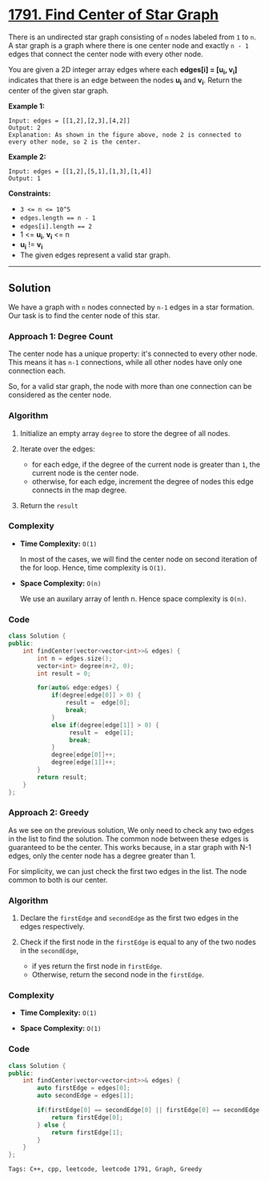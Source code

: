 
# [1791. Find Center of Star Graph](https://leetcode.com/problems/find-center-of-star-graph/description)

There is an undirected star graph consisting of `n` nodes labeled from `1` to `n`. A star graph is a graph where there is one center node and exactly `n - 1` edges that connect the center node with every other node.

You are given a 2D integer array edges where each **edges[i] = [u<sub>i</sub>, v<sub>i</sub>]** indicates that there is an edge between the nodes **u<sub>i</sub>** and **v<sub>i</sub>**. Return the center of the given star graph.

**Example 1:**

    Input: edges = [[1,2],[2,3],[4,2]]
    Output: 2
    Explanation: As shown in the figure above, node 2 is connected to every other node, so 2 is the center.

**Example 2:**

    Input: edges = [[1,2],[5,1],[1,3],[1,4]]
    Output: 1
 

**Constraints:**

- `3 <= n <= 10^5`
- `edges.length == n - 1`
- `edges[i].length == 2`
- 1 <= **u<sub>i</sub>**, **v<sub>i</sub>** <= n
- **u<sub>i</sub>** != **v<sub>i</sub>**
- The given edges represent a valid star graph.

---

## Solution

We have a graph with `n` nodes connected by `n-1` edges in a star formation. Our task is to find the center node of this star.

### Approach 1: Degree Count

The center node has a unique property: it's connected to every other node. This means it has `n-1` connections, while all other nodes have only one connection each.

So, for a valid star graph, the node with more than one connection can be considered as the center node.

### Algorithm
1. Initialize an empty array `degree` to store the degree of all nodes.

2. Iterate over the edges:
    - for each edge, if the degree of the current node is greater than `1`, the current node is the center node.
    -  otherwise, for each edge, increment the degree of nodes this edge connects in the map degree.
3. Return the `result`

### Complexity

- **Time Complexity:** `O(1)`

    In most of the cases, we will find the center node on second iteration of the for loop. Hence, time complexity is `O(1)`.

- **Space Complexity:** `O(n)`

    We use an auxilary array of lenth n. Hence space complexity is `O(n)`.

### Code

```cpp
class Solution {
public:
    int findCenter(vector<vector<int>>& edges) {
        int n = edges.size();
        vector<int> degree(n+2, 0);
        int result = 0;

        for(auto& edge:edges) {
            if(degree[edge[0]] > 0) {
                result =  edge[0];
                break;
            }
            else if(degree[edge[1]] > 0) {
                 result =  edge[1];
                 break;
            }
            degree[edge[0]]++;
            degree[edge[1]]++;
        }
        return result;
    }
};
```

### Approach 2: Greedy

As we see on the previous solution, We only need to check any two edges in the list to find the solution. The common node between these edges is guaranteed to be the center. This works because, in a star graph with N-1 edges, only the center node has a degree greater than 1.

For simplicity, we can just check the first two edges in the list. The node common to both is our center.

### Algorithm
1. Declare the `firstEdge` and `secondEdge` as the first two edges in the edges respectively.

2. Check if the first node in the `firstEdge` is equal to any of the two nodes in the `secondEdge`, 
    - if yes return the first node in `firstEdge`. 
    - Otherwise, return the second node in the `firstEdge`.

### Complexity

- **Time Complexity:** `O(1)`

- **Space Complexity:** `O(1)`


### Code

```cpp
class Solution {
public:
    int findCenter(vector<vector<int>>& edges) {
        auto firstEdge = edges[0];
        auto secondEdge = edges[1];

        if(firstEdge[0] == secondEdge[0] || firstEdge[0] == secondEdge[1]) {
            return firstEdge[0];
        } else {
            return firstEdge[1];
        }
    }
};
```

    Tags: C++, cpp, leetcode, leetcode 1791, Graph, Greedy